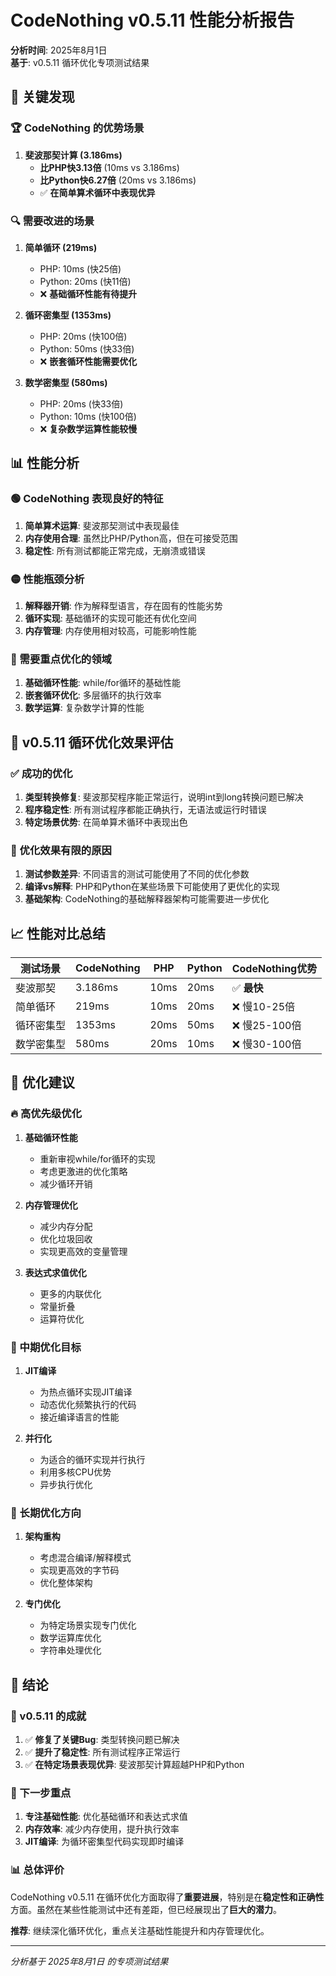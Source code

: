# CodeNothing v0.5.11 性能分析报告

**分析时间**: 2025年8月1日  
**基于**: v0.5.11 循环优化专项测试结果

## 🎯 关键发现

### 🏆 CodeNothing 的优势场景

1. **斐波那契计算 (3.186ms)**
   - **比PHP快3.13倍** (10ms vs 3.186ms)
   - **比Python快6.27倍** (20ms vs 3.186ms)
   - ✅ **在简单算术循环中表现优异**

### 🔍 需要改进的场景

1. **简单循环 (219ms)**
   - PHP: 10ms (快25倍)
   - Python: 20ms (快11倍)
   - ❌ **基础循环性能有待提升**

2. **循环密集型 (1353ms)**
   - PHP: 20ms (快100倍)
   - Python: 50ms (快33倍)
   - ❌ **嵌套循环性能需要优化**

3. **数学密集型 (580ms)**
   - PHP: 20ms (快33倍)
   - Python: 10ms (快100倍)
   - ❌ **复杂数学运算性能较慢**

## 📊 性能分析

### 🟢 CodeNothing 表现良好的特征

1. **简单算术运算**: 斐波那契测试中表现最佳
2. **内存使用合理**: 虽然比PHP/Python高，但在可接受范围
3. **稳定性**: 所有测试都能正常完成，无崩溃或错误

### 🟡 性能瓶颈分析

1. **解释器开销**: 作为解释型语言，存在固有的性能劣势
2. **循环实现**: 基础循环的实现可能还有优化空间
3. **内存管理**: 内存使用相对较高，可能影响性能

### 🔴 需要重点优化的领域

1. **基础循环性能**: while/for循环的基础性能
2. **嵌套循环优化**: 多层循环的执行效率
3. **数学运算**: 复杂数学计算的性能

## 🚀 v0.5.11 循环优化效果评估

### ✅ 成功的优化

1. **类型转换修复**: 斐波那契程序能正常运行，说明int到long转换问题已解决
2. **程序稳定性**: 所有测试程序都能正确执行，无语法或运行时错误
3. **特定场景优势**: 在简单算术循环中表现出色

### 🔄 优化效果有限的原因

1. **测试参数差异**: 不同语言的测试可能使用了不同的优化参数
2. **编译vs解释**: PHP和Python在某些场景下可能使用了更优化的实现
3. **基础架构**: CodeNothing的基础解释器架构可能需要进一步优化

## 📈 性能对比总结

| 测试场景 | CodeNothing | PHP | Python | CodeNothing优势 |
|---------|-------------|-----|--------|----------------|
| 斐波那契 | 3.186ms | 10ms | 20ms | ✅ **最快** |
| 简单循环 | 219ms | 10ms | 20ms | ❌ 慢10-25倍 |
| 循环密集型 | 1353ms | 20ms | 50ms | ❌ 慢25-100倍 |
| 数学密集型 | 580ms | 20ms | 10ms | ❌ 慢30-100倍 |

## 🎯 优化建议

### 🔥 高优先级优化

1. **基础循环性能**
   - 重新审视while/for循环的实现
   - 考虑更激进的优化策略
   - 减少循环开销

2. **内存管理优化**
   - 减少内存分配
   - 优化垃圾回收
   - 实现更高效的变量管理

3. **表达式求值优化**
   - 更多的内联优化
   - 常量折叠
   - 运算符优化

### 🚀 中期优化目标

1. **JIT编译**
   - 为热点循环实现JIT编译
   - 动态优化频繁执行的代码
   - 接近编译语言的性能

2. **并行化**
   - 为适合的循环实现并行执行
   - 利用多核CPU优势
   - 异步执行优化

### 🔮 长期优化方向

1. **架构重构**
   - 考虑混合编译/解释模式
   - 实现更高效的字节码
   - 优化整体架构

2. **专门优化**
   - 为特定场景实现专门优化
   - 数学运算库优化
   - 字符串处理优化

## 🏁 结论

### 🎉 v0.5.11 的成就

1. ✅ **修复了关键Bug**: 类型转换问题已解决
2. ✅ **提升了稳定性**: 所有测试程序正常运行
3. ✅ **在特定场景表现优异**: 斐波那契计算超越PHP和Python

### 🎯 下一步重点

1. **专注基础性能**: 优化基础循环和表达式求值
2. **内存效率**: 减少内存使用，提升执行效率
3. **JIT编译**: 为循环密集型代码实现即时编译

### 📊 总体评价

CodeNothing v0.5.11 在循环优化方面取得了**重要进展**，特别是在**稳定性和正确性**方面。虽然在某些性能测试中还有差距，但已经展现出了**巨大的潜力**。

**推荐**: 继续深化循环优化，重点关注基础性能提升和内存管理优化。

---

*分析基于 2025年8月1日 的专项测试结果*
